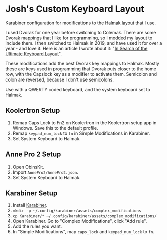 # Josh's Custom Keyboard Layout

Karabiner configuration for modifications to the [Halmak layout](https://github.com/MadRabbit/halmak) that I use.

I used Dvorak for one year before switching to Colemak. There are some Dvorak mappings that I like for programming, so I modded my layout to include them. I then switched to Halmak in 2019, and have used it for over a year - and love it. Here is an article I wrote about it: "[In Search of the Ultimate Keyboard Layout](https://joshwulf.com/blog/2019/11/ultimate-keyboard/)".

These modifications add the best Dvorak key mappings to Halmak. Mostly these are keys used in programming that Dvorak puts closer to the home row, with the Capslock key as a modifier to activate them. Semicolon and colon are reversed, because I don't use semicolons.

Use with a QWERTY coded keyboard, and the system keyboard set to Halmak.

## Koolertron Setup

1. Remap Caps Lock to Fn2 on Koolertron in the Koolertron setup app in Windows. Save this to the default profile.
2. Remap `keypad_num_lock` to `fn` in Simple Modifications in Karabiner.
3. Set System Keyboard to Halmak.

## Anne Pro 2 Setup

1. Open ObinsKit.
2. Import `AnnePro2/AnnePro2.json`.
3. Set System Keyboard to Halmak.

## Karabiner Setup

1. Install [Karabiner](https://pqrs.org/osx/karabiner/index.html).
2. `mkdir -p ~/.config/karabiner/assets/complex_modifications`
3. `cp Karabiner/* ~/.config/karabiner/assets/complex_modifications/`
4. Open Karabiner. Go to "Complex Modifications", click "Add rule".
5. Add the rules you want.
6. In "Simple Modifications", map `caps_lock` and `keypad_num_lock` to `fn`.
